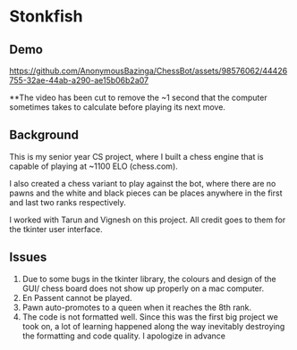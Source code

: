 # Stonkfish
## Demo

https://github.com/AnonymousBazinga/ChessBot/assets/98576062/44426755-32ae-44ab-a290-ae15b06b2a07

**The video has been cut to remove the ~1 second that the computer sometimes takes to calculate before playing its next move.
## Background
This is my senior year CS project, where I built a chess engine that is capable of playing at ~1100 ELO (chess.com).

I also created a chess variant to play against the bot, where there are no pawns and the white and black pieces can be places anywhere in the first and last two ranks respectively.

I worked with Tarun and Vignesh on this project. All credit goes to them for the tkinter user interface.

## Issues
1. Due to some bugs in the tkinter library, the colours and design of the GUI/ chess board does not show up properly on a mac computer.
2. En Passent cannot be played.
3. Pawn auto-promotes to a queen when it reaches the 8th rank.
4. The code is not formatted well. Since this was the first big project we took on, a lot of learning happened along the way inevitably destroying the formatting and code quality. I apologize in advance
